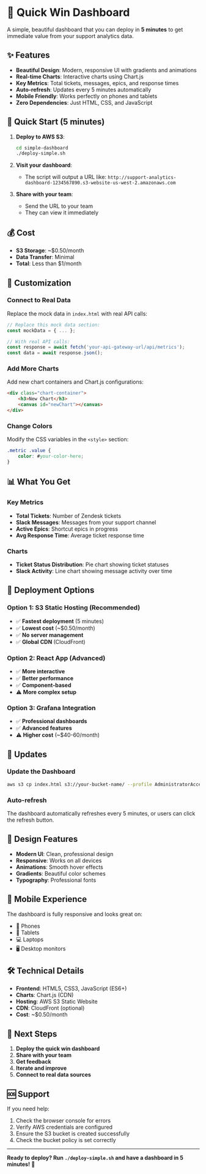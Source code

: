 # 🚀 Quick Win Dashboard

A simple, beautiful dashboard that you can deploy in **5 minutes** to get immediate value from your support analytics data.

## ✨ Features

- **Beautiful Design**: Modern, responsive UI with gradients and animations
- **Real-time Charts**: Interactive charts using Chart.js
- **Key Metrics**: Total tickets, messages, epics, and response times
- **Auto-refresh**: Updates every 5 minutes automatically
- **Mobile Friendly**: Works perfectly on phones and tablets
- **Zero Dependencies**: Just HTML, CSS, and JavaScript

## 🎯 Quick Start (5 minutes)

1. **Deploy to AWS S3**:
   ```bash
   cd simple-dashboard
   ./deploy-simple.sh
   ```

2. **Visit your dashboard**:
   - The script will output a URL like: `http://support-analytics-dashboard-1234567890.s3-website-us-west-2.amazonaws.com`

3. **Share with your team**:
   - Send the URL to your team
   - They can view it immediately

## 💰 Cost

- **S3 Storage**: ~$0.50/month
- **Data Transfer**: Minimal
- **Total**: Less than $1/month

## 🔧 Customization

### Connect to Real Data

Replace the mock data in `index.html` with real API calls:

```javascript
// Replace this mock data section:
const mockData = { ... };

// With real API calls:
const response = await fetch('your-api-gateway-url/api/metrics');
const data = await response.json();
```

### Add More Charts

Add new chart containers and Chart.js configurations:

```html
<div class="chart-container">
    <h3>New Chart</h3>
    <canvas id="newChart"></canvas>
</div>
```

### Change Colors

Modify the CSS variables in the `<style>` section:

```css
.metric .value {
    color: #your-color-here;
}
```

## 📊 What You Get

### Key Metrics
- **Total Tickets**: Number of Zendesk tickets
- **Slack Messages**: Messages from your support channel
- **Active Epics**: Shortcut epics in progress
- **Avg Response Time**: Average ticket response time

### Charts
- **Ticket Status Distribution**: Pie chart showing ticket statuses
- **Slack Activity**: Line chart showing message activity over time

## 🚀 Deployment Options

### Option 1: S3 Static Hosting (Recommended)
- ✅ **Fastest deployment** (5 minutes)
- ✅ **Lowest cost** (~$0.50/month)
- ✅ **No server management**
- ✅ **Global CDN** (CloudFront)

### Option 2: React App (Advanced)
- ✅ **More interactive**
- ✅ **Better performance**
- ✅ **Component-based**
- ⚠️ **More complex setup**

### Option 3: Grafana Integration
- ✅ **Professional dashboards**
- ✅ **Advanced features**
- ⚠️ **Higher cost** (~$40-60/month)

## 🔄 Updates

### Update the Dashboard
```bash
aws s3 cp index.html s3://your-bucket-name/ --profile AdministratorAccess12hr-100142810612
```

### Auto-refresh
The dashboard automatically refreshes every 5 minutes, or users can click the refresh button.

## 🎨 Design Features

- **Modern UI**: Clean, professional design
- **Responsive**: Works on all devices
- **Animations**: Smooth hover effects
- **Gradients**: Beautiful color schemes
- **Typography**: Professional fonts

## 📱 Mobile Experience

The dashboard is fully responsive and looks great on:
- 📱 Phones
- 📱 Tablets
- 💻 Laptops
- 🖥️ Desktop monitors

## 🛠️ Technical Details

- **Frontend**: HTML5, CSS3, JavaScript (ES6+)
- **Charts**: Chart.js (CDN)
- **Hosting**: AWS S3 Static Website
- **CDN**: CloudFront (optional)
- **Cost**: ~$0.50/month

## 🎯 Next Steps

1. **Deploy the quick win dashboard**
2. **Share with your team**
3. **Get feedback**
4. **Iterate and improve**
5. **Connect to real data sources**

## 🆘 Support

If you need help:
1. Check the browser console for errors
2. Verify AWS credentials are configured
3. Ensure the S3 bucket is created successfully
4. Check the bucket policy is set correctly

---

**Ready to deploy? Run `./deploy-simple.sh` and have a dashboard in 5 minutes!** 🚀



